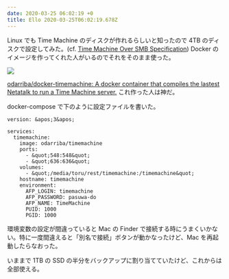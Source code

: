 ```yaml
---
date: 2020-03-25 06:02:19 +0
title: Ello 2020-03-25T06:02:19.678Z
---
```

Linux でも Time Machine のディスクが作れるらしいと知ったので 4TB のディスクで設定してみた。(cf. [Time Machine Over SMB Specification](https://developer.apple.com/library/archive/releasenotes/NetworkingInternetWeb/Time_Machine_SMB_Spec/index.html))
Docker のイメージを作ってくれた人がいるのでそれをそのまま使った。<br/>

![](https://assets2.ello.co/uploads/asset/attachment/11108892/ello-optimized-e377a449.jpg)

[odarriba/docker-timemachine: A docker container that compiles the lastest Netatalk to run a Time Machine server.](https://github.com/odarriba/docker-timemachine)
これ作った人は神だ。

docker-compose で下のように設定ファイルを書いた。

```
version: &apos;3&apos;

services:
  timemachine:
    image: odarriba/timemachine
    ports:
      - &quot;548:548&quot;
      - &quot;636:636&quot;
    volumes:
      - &quot;/media/toru/rest/timemachine:/timemachine&quot;
    hostname: timemachine
    environment:
      AFP_LOGIN: timemachine
      AFP_PASSWORD: pasuwa-do
      AFP_NAME: TimeMachine
      PUID: 1000
      PGID: 1000
```

環境変数の設定が間違っていると Mac の Finder で接続する時にうまくいかない。特に一度間違えると「別名で接続」ボタンが動かなったけど、Mac を再起動したらなおった。

いままで 1TB の SSD の半分をバックアップに割り当てていたけど、これからは全部使える。

